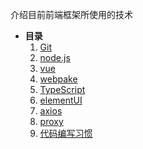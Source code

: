 介绍目前前端框架所使用的技术  
* **目录**
    1. [Git](text/Git.md)
    2. [node.js](text/node-js.md)
    3. [vue](text/vue.md)
    4. [webpake](text/webpake.md)
    5. [TypeScript](text/TypeScript.md)
    6. [elementUI](text/elementUI.md)
    7. [axios](text/axios.md)
    8. [proxy](text/proxy.md)
    9. [代码编写习惯](text/Writecode.md)
